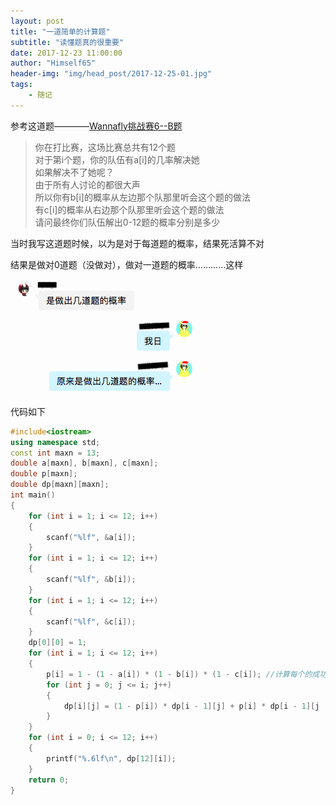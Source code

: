 ```yaml
---
layout: post
title: "一道简单的计算题"
subtitle: "读懂题真的很重要"
date: 2017-12-23 11:00:00
author: "Himself65"
header-img: "img/head_post/2017-12-25-01.jpg"
tags: 
    - 随记
---
```


参考这道题————[Wannafly挑战赛6--B题](https://www.nowcoder.com/acm/contest/37/B)   

> 你在打比赛，这场比赛总共有12个题  
> 对于第i个题，你的队伍有a[i]的几率解决她  
> 如果解决不了她呢？  
> 由于所有人讨论的都很大声  
> 所以你有b[i]的概率从左边那个队那里听会这个题的做法  
> 有c[i]的概率从右边那个队那里听会这个题的做法  
> 请问最终你们队伍解出0-12题的概率分别是多少  
  
当时我写这道题时候，以为是对于每道题的概率，结果死活算不对  

结果是做对0道题（没做对），做对一道题的概率…………这样  
![WA](/img/in_post/2017-12-23-01.PNG)  

代码如下    

``` C++
#include<iostream>
using namespace std;
const int maxn = 13;
double a[maxn], b[maxn], c[maxn];
double p[maxn];
double dp[maxn][maxn];
int main()
{
    for (int i = 1; i <= 12; i++)
    {
        scanf("%lf", &a[i]);
    }
    for (int i = 1; i <= 12; i++)
    {
        scanf("%lf", &b[i]);
    }
    for (int i = 1; i <= 12; i++)
    {
        scanf("%lf", &c[i]);
    }
    dp[0][0] = 1;
    for (int i = 1; i <= 12; i++)
    {
        p[i] = 1 - (1 - a[i]) * (1 - b[i]) * (1 - c[i]); //计算每个的成功的几率
        for (int j = 0; j <= i; j++)
        {
            dp[i][j] = (1 - p[i]) * dp[i - 1][j] + p[i] * dp[i - 1][j - 1]; //各个数的题成功几率
        }
    }
    for (int i = 0; i <= 12; i++)
    {
        printf("%.6lf\n", dp[12][i]);
    }
    return 0;
}
```